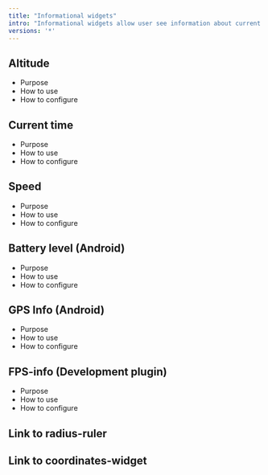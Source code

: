 ```yaml
---
title: "Informational widgets"
intro: "Informational widgets allow user see information about current location, speed, time, battery level on the map display."
versions: '*'
---
```


## Altitude
- Purpose
- How to use
- How to configure

## Current time
- Purpose
- How to use
- How to configure

## Speed
- Purpose
- How to use
- How to configure

## Battery level (Android)
- Purpose
- How to use
- How to configure

## GPS Info (Android)
- Purpose
- How to use
- How to configure

## FPS-info (Development plugin)
- Purpose
- How to use
- How to configure

## Link to radius-ruler

## Link to coordinates-widget
